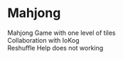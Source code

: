 # Mahjong
Mahjong Game with one level of tiles       
Collaboration with IoKog     
Reshuffle Help does not working
